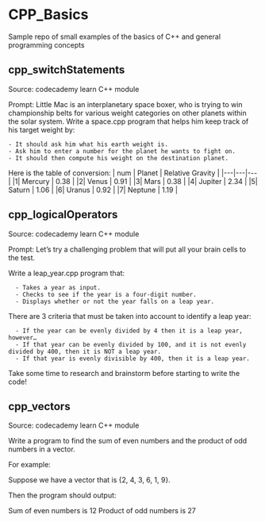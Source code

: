 # CPP_Basics
Sample repo of small examples of the basics of C++ and general programming concepts

## cpp_switchStatements
Source: codecademy learn C++ module

Prompt:
  Little Mac is an interplanetary space boxer, who is trying to win championship belts for various weight categories on other planets within the solar system.
  Write a space.cpp program that helps him keep track of his target weight by:
  
    - It should ask him what his earth weight is.
    - Ask him to enter a number for the planet he wants to fight on.
    - It should then compute his weight on the destination planet.
  
  Here is the table of conversion:
  | num | Planet | Relative Gravity |
  |---|---|---|
  |1| Mercury | 0.38 |
  |2| Venus   | 0.91 |
  |3| Mars 	  | 0.38 |
  |4| Jupiter | 2.34 |
  |5| Saturn  | 1.06 |
  |6| Uranus  | 0.92 |
  |7| Neptune | 1.19 |

## cpp_logicalOperators
Source: codecademy learn C++ module

Prompt:
  Let’s try a challenging problem that will put all your brain cells to the test.

  Write a leap_year.cpp program that:
  
      - Takes a year as input.
      - Checks to see if the year is a four-digit number.
      - Displays whether or not the year falls on a leap year.
  
  There are 3 criteria that must be taken into account to identify a leap year:
  
      - If the year can be evenly divided by 4 then it is a leap year, however…
      - If that year can be evenly divided by 100, and it is not evenly divided by 400, then it is NOT a leap year.
      - If that year is evenly divisible by 400, then it is a leap year.
  
  Take some time to research and brainstorm before starting to write the code!

## cpp_vectors
Source: codecademy learn C++ module

Write a program to find the sum of even numbers and the product of odd numbers in a vector.

For example:

Suppose we have a vector that is {2, 4, 3, 6, 1, 9}.

Then the program should output:

Sum of even numbers is 12
Product of odd numbers is 27
